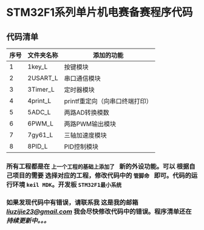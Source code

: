 # STM32F1系列单片机电赛备赛程序代码
## 代码清单

|序号|文件夹名称|添加的功能|
|----|---|----|
|1|1key_L|按键模块|
|2|2USART_L|串口通信模块|
|3|3Timer_L|定时器模块|
|4|4print_L|printf重定向（向串口终端打印）|
|5|5ADC_L|两路AD转换模数|
|6|6PWM_L|两路PWM输出模块|
|7|7gy61_L|三轴加速度模块|
|8|8PID_L|PID控制模块|

### 所有工程都是在 `上一个工程的基础上添加了 ` 新的外设功能。可以 根据自己项目的需要 选择对应的工程，修改代码中的 `管脚命 ` 即可。代码的运行环境 `keil MDK`。开发板 `STM32F1最小系统`

### 如果发现代码中有错误，请联系我 这是我的邮箱 *liuzijie23@gmail.com* 我会尽快修改代码中的错误。程序清单还在 *持续更新中。。。*
